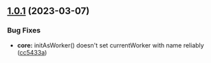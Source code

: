 ## [1.0.1](https://github.com/julianpoemp/clusterfy/compare/v1.0.0...v1.0.1) (2023-03-07)

### Bug Fixes

* **core:** initAsWorker() doesn't set currentWorker with name
  reliably ([cc5433a](https://github.com/julianpoemp/clusterfy/commit/cc5433a8d5fb3be58623c6a67f33ddd8b2e0e2ec))



